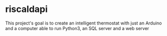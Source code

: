 riscaldapi
==========

This project's goal is to create an intelligent thermostat with just an Arduino and a computer able to run Python3, an SQL server and a web server

